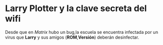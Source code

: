 # Larry Plotter y la clave secreta del wifi

Desde que en *Matrix* hubo un bug,la escuela se encuentra infectada por un virus que **Larry** y sus amigos (**ROM**,**Versión**) deberán desinfectar.